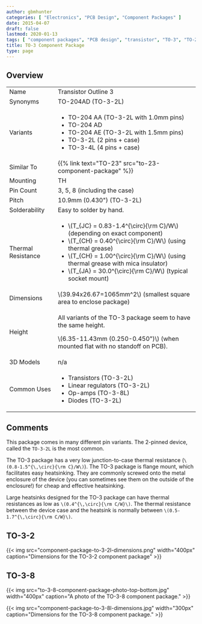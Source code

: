 ```yaml
---
author: gbmhunter
categories: [ "Electronics", "PCB Design", "Component Packages" ]
date: 2015-04-07
draft: false
lastmod: 2020-01-13
tags: [ "component packages", "PCB design", "transistor", "TO-3", "TO-204AD" ]
title: TO-3 Component Package
type: page
---
```


## Overview

<table>
  <tbody>
    <tr>
      <td>Name</td>
      <td>Transistor Outline 3</td>
    </tr>
    <tr>
      <td>Synonyms</td>
      <td>TO-204AD (TO-3-2L)</td>
    </tr>
    <tr>
      <td>Variants</td>
      <td>
        <ul>
          <li>TO-204 AA (TO-3-2L with 1.0mm pins)</li>
          <li>TO-204 AD</li>
          <li>TO-204 AE (TO-3-2L with 1.5mm pins)</li>
          <li>TO-3-2L (2 pins + case)</li>
          <li>TO-3-4L (4 pins + case)</li>
        </ul>
      </td>
    </tr>
    <tr>
      <td>Similar To</td>
      <td>{{% link text="TO-23" src="to-23-component-package" %}}</td>
    </tr>
    <tr>
      <td>Mounting</td>
      <td>TH</td>
    </tr>
    <tr>
      <td>Pin Count</td>
      <td>3, 5, 8 (including the case)</td>
    </tr>
    <tr>
      <td>Pitch</td>
      <td>10.9mm (0.430") (TO-3-2L)</td>
    </tr>
    <tr>
      <td>Solderability</td>
      <td>Easy to solder by hand.</td>
    </tr>
    <tr>
      <td>Thermal Resistance</td>
      <td>
        <ul>
          <li>\(T_{JC} = 0.83-1.4^{\circ}{\rm C}/W\) (depending on exact component)</li>
          <li>\(T_{CH} = 0.40^{\circ}{\rm C}/W\) (using thermal grease)</li>
          <li>\(T_{CH} = 1.00^{\circ}{\rm C}/W\) (using thermal grease with mica insulator)</li>
          <li>\(T_{JA} = 30.0^{\circ}{\rm C}/W\) (typical socket mount)</li>
        </ul>
      </td>
    </tr>
    <tr >
    <td >Dimensions</td>
    <td>\(39.94x26.67=1065mm^2\) (smallest square area to enclose package)</td>
    </tr>
    <tr>
      <td>Height</td>
      <td>
        <p>All variants of the TO-3 package seem to have the same height.</p>
        <p>\(6.35-11.43mm (0.250-0.450")\) (when mounted flat with no standoff on PCB).</p>
      </td>
    </tr>
    <tr>
    <td >3D Models</td>
    <td >n/a</td>
    </tr>
    <tr>
      <td>Common Uses</td>
      <td>
        <ul>
          <li>Transistors (TO-3-2L)</li>
          <li>Linear regulators (TO-3-2L)</li>
          <li>Op-amps (TO-3-8L)</li>
          <li>Diodes (TO-3-2L)</li>
        </ul>
      </td>
    </tr>
  </tbody>
</table>

## Comments

This package comes in many different pin variants. The 2-pinned device, called the `TO-3-2L` is the most common.

The TO-3 package has a very low junction-to-case thermal resistance (`\(0.8-1.5^{\,\circ}{\rm C}/W\)`). The TO-3 package is flange mount, which facilitates easy heatsinking. They are commonly screwed onto the metal enclosure of the device (you can sometimes see them on the outside of the enclosure!) for cheap and effective heatsinking.

Large heatsinks designed for the TO-3 package can have thermal resistances as low as `\(0.4^{\,\circ}{\rm C/W}\)`. The thermal resistance between the device case and the heatsink is normally between `\(0.5-1.7^{\,\circ}{\rm C/W}\)`.

## TO-3-2

{{< img src="component-package-to-3-2l-dimensions.png" width="400px" caption="Dimensions for the TO-3-2 component package" >}}

## TO-3-8

{{< img src="to-3-8-component-package-photo-top-bottom.jpg" width="400px" caption="A photo of the TO-3-8 component package." >}}

{{< img src="component-package-to-3-8l-dimensions.jpg" width="300px" caption="Dimensions for the TO-3-8 component package." >}}
